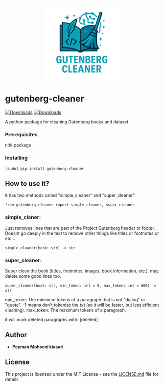 <div align="center">
  <img src="/logo.png" alt="Gutenberg books and dataset cleaner Python Package" width="250"/>
</div>

# gutenberg-cleaner
[![Downloads](https://static.pepy.tech/badge/gutenberg-cleaner)](https://pepy.tech/project/gutenberg-cleaner)
[![Downloads](https://static.pepy.tech/badge/gutenberg-cleaner/month)](https://pepy.tech/project/gutenberg-cleaner)

A python package for cleaning Gutenberg books and dataset.

### Prerequisites
nltk package

### Installing
```
[sudo] pip install gutenberg-cleaner
```

## How to use it?

it has two methods called "simple_cleaner" and "super_cleaner".
```
from gutenberg_cleaner import simple_cleaner, super_cleaner
```
### simple_claner:
Just removes lines that are part of the Project Gutenberg header or footer.
Doesnt go deeply in the text to remove other things like titles or footnotes or etc...
```
simple_cleaner(book: str) -> str
```
### super_cleaner:
Super clean the book (titles, footnotes, images, book information, etc.). may delete some good lines too.
```
super_cleaner(book: str, min_token: int = 5, max_token: int = 600) -> str
```
min_token: The minimum tokens of a paragraph that is not "dialog" or "quote", -1 means don't tokenize the txt (so it will be faster, but less efficient cleaning).
max_token: The maximum tokens of a paragraph.

it will mark deleted paragraphs with: [deleted]


## Author

* **Peyman Mohseni kiasari**

## License

This project is licensed under the MIT License - see the [LICENSE.md](LICENSE.md) file for details
